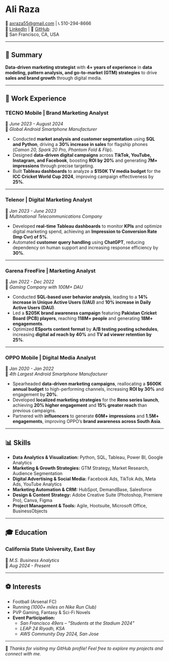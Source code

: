 # **Ali Raza**  

📧 axraza55@gmail.com | 📞 510-294-8666  
🔗 [LinkedIn](https://linkedin.com/in/ali-raza-2548880) | 🔗 [GitHub](https://github.com/aliraza2025)  
📍 San Francisco, CA, USA  

---

## **📌 Summary**  
**Data-driven marketing strategist** with **4+ years of experience** in **data modeling, pattern analysis, and go-to-market (GTM) strategies** to drive **sales and brand growth** through digital media.

---

## **💼 Work Experience**  

### **TECNO Mobile | Brand Marketing Analyst**  
📅 *June 2023 - August 2024*  
📍 *Global Android Smartphone Manufacturer*  

- Conducted **market analysis and customer segmentation** using **SQL and Python**, driving a **30% increase in sales** for flagship phones (*Camon 20, Spark 20 Pro, Phantom Fold & Flip*).  
- Designed **data-driven digital campaigns** across **TikTok, YouTube, Instagram, and Facebook**, boosting **ROI by 20%** and generating **7M+ impressions** through precise targeting.  
- Built **Tableau dashboards** to analyze a **$150K TV media budget** for the **ICC Cricket World Cup 2024**, improving campaign effectiveness by **25%**.  

---

### **Telenor | Digital Marketing Analyst**  
📅 *Jan 2023 - June 2023*  
📍 *Multinational Telecommunications Company*  

- Developed **real-time Tableau dashboards** to monitor **KPIs** and optimize digital marketing spend, achieving an **Impression to Conversion Rate (Imp Cvr) of 5%**.  
- Automated **customer query handling** using **ChatGPT**, reducing dependency on human support and increasing response efficiency by **30%**.  

---

### **Garena FreeFire | Marketing Analyst**  
📅 *Jan 2022 - Dec 2022*  
📍 *Gaming Company with 100M+ DAU*  

- Conducted **SQL-based user behavior analysis**, leading to a **14% increase in Unique Active Users (UAU)** and **10% increase in Daily Active Users (DAU)**.  
- Led a **$205K brand awareness campaign** featuring **Pakistan Cricket Board (PCB) players**, reaching **118M+ people** and generating **18M+ engagements**.  
- Optimized **ESports content format** by **A/B testing posting schedules**, increasing **digital ad reach by 40%** and **TV ad viewer retention by 25%**.  

---

### **OPPO Mobile | Digital Media Analyst**  
📅 *Jan 2020 - Jan 2022*  
📍 *4th Largest Android Smartphone Manufacturer*  

- Spearheaded **data-driven marketing campaigns**, reallocating a **$600K annual budget** to high-performing channels, increasing **ROI by 30%** and engagement by **20%**.  
- Developed **localized marketing strategies** for the **Reno series launch**, achieving **20% higher engagement** and **15% greater reach** than previous campaigns.  
- Partnered with **influencers** to generate **60M+ impressions** and **1.5M+ engagements**, improving OPPO’s **brand awareness across South Asia**.  

---

## **📊 Skills**  
- **Data Analytics & Visualization:** Python, SQL, Tableau, Power BI, Google Analytics  
- **Marketing & Growth Strategies:** GTM Strategy, Market Research, Audience Segmentation  
- **Digital Advertising & Social Media:** Facebook Ads, TikTok Ads, Meta Ads, YouTube Analytics  
- **Marketing Automation & CRM:** HubSpot, DemandBase, Salesforce  
- **Design & Content Strategy:** Adobe Creative Suite (Photoshop, Premiere Pro), Canva, Figma  
- **Project Management & Tools:** Agile, Hootsuite, Microsoft Office, BusinessObjects  

---

## **🎓 Education**  

### **California State University, East Bay**  
📍 *M.S. Business Analytics*  
📅 *Aug 2024 - Present*  

---

## **⚽ Interests**  
- Football (Arsenal FC)  
- Running *(1000+ miles on Nike Run Club)*  
- PVP Gaming, Fantasy & Sci-Fi Novels  
- **Event Participation:**  
  - *San Francisco 49ers – "Students at the Stadium 2024"*  
  - *LEAP 24 Riyadh, KSA*  
  - *AWS Community Day 2024, San Jose*  

---

🚀 *Thanks for visiting my GitHub profile! Feel free to explore my projects and connect with me.*  
